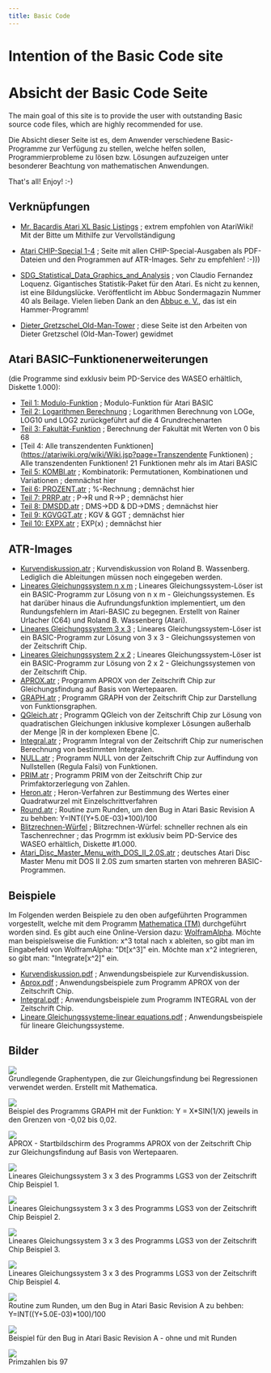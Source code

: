 ```yaml
---
title: Basic Code
---
```

  
# Intention of the Basic Code site  
# Absicht der Basic Code Seite  
The main goal of this site is to provide the user with outstanding Basic source code files, which are highly recommended for use.  
  
Die Absicht dieser Seite ist es, dem Anwender verschiedene Basic-Programme zur Verfügung zu stellen, welche helfen sollen, Programmierprobleme zu lösen bzw. Lösungen aufzuzeigen unter besonderer Beachtung von mathematischen Anwendungen.  
  
That's all! Enjoy! :-)  
  
## Verknüpfungen  
- [Mr. Bacardis Atari XL Basic Listings](http://ataribasiclistings.mygamesonline.org/) ; extrem empfohlen von AtariWiki! Mit der Bitte um Mithilfe zur Vervollständigung  
  
- [Atari CHIP-Special 1-4](../CHIP-Special/index.md) ; Seite mit allen CHIP-Special-Ausgaben als PDF-Dateien und den Programmen auf ATR-Images. Sehr zu empfehlen! :-)))  
  
- [SDG_Statistical_Data_Graphics_and_Analysis](../SDG_Statistical_Data_Graphics_and_Analysis/index.md) ; von Claudio Fernandez Loquenz. Gigantisches Statistik-Paket für den Atari. Es nicht zu kennen, ist eine Bildungslücke. Veröffentlicht im Abbuc Sondermagazin Nummer 40 als Beilage. Vielen lieben Dank an den [Abbuc e. V.](http://www.abbuc.de), das ist ein Hammer-Programm!  
  
- [Dieter_Gretzschel_Old-Man-Tower](../Dieter_Gretzschel_Old-Man-Tower/index.md) ; diese Seite ist den Arbeiten von Dieter Gretzschel (Old-Man-Tower) gewidmet  
  
## Atari BASIC–Funktionenerweiterungen  
(die Programme sind exklusiv beim PD-Service des WASEO erhältlich, Diskette 1.000):  
- [Teil 1: Modulo-Funktion](https://atariwiki.org/wiki/Wiki.jsp?page=Modulo) ; Modulo-Funktion für Atari BASIC  
- [Teil 2: Logarithmen Berechnung](https://atariwiki.org/wiki/Wiki.jsp?page=Logarithmen) ; Logarithmen Berechnung von LOGe, LOG10 und LOG2 zurückgeführt auf die 4 Grundrechenarten  
- [Teil 3: Fakultät-Funktion](https://atariwiki.org/wiki/Wiki.jsp?page=Fakultat) ; Berechnung der Fakultät mit Werten von 0 bis 68  
- [Teil 4: Alle transzendenten Funktionen](https://atariwiki.org/wiki/Wiki.jsp?page=Transzendente Funktionen) ; Alle transzendenten Funktionen! 21 Funktionen mehr als im Atari BASIC  
- [Teil 5: KOMBI.atr](attachments/KOMBI.atr) ; Kombinatorik: Permutationen, Kombinationen und Variationen ; demnächst hier  
- [Teil 6: PROZENT.atr](attachments/PROZENT.atr) ; %-Rechnung ; demnächst hier  
- [Teil 7: PRRP.atr](attachments/PRRP.atr) ; P->R und R->P ; demnächst hier  
- [Teil 8: DMSDD.atr](attachments/DMSDD.atr) ; DMS->DD & DD->DMS ; demnächst hier  
- [Teil 9: KGVGGT.atr](attachments/KGVGGT.atr) ; KGV & GGT ; demnächst hier  
- [Teil 10: EXPX.atr](attachments/EXPX.atr) ; EXP(x) ; demnächst hier  
  
## ATR-Images  
- [Kurvendiskussion.atr](attachments/Kurvendiskussion.atr) ; Kurvendiskussion von Roland B. Wassenberg. Lediglich die Ableitungen müssen noch eingegeben werden.  
- [Lineares Gleichungssystem n x m](attachments/LGS.atr) ; Lineares Gleichungssystem-Löser ist ein BASIC-Programm zur Lösung von n x m - Gleichungssystemen. Es hat darüber hinaus die Aufrundungsfunktion implementiert, um den Rundungsfehlern im Atari-BASIC zu begegnen. Erstellt von Rainer Urlacher (C64) und Roland B. Wassenberg (Atari).  
- [Lineares Gleichungssystem 3 x 3](attachments/LGS3.atr) ; Lineares Gleichungssystem-Löser ist ein BASIC-Programm zur Lösung von 3 x 3 - Gleichungssystemen von der Zeitschrift Chip.  
- [Lineares Gleichungssystem 2 x 2](attachments/LGS2.atr) ; Lineares Gleichungssystem-Löser ist ein BASIC-Programm zur Lösung von 2 x 2 - Gleichungssystemen von der Zeitschrift Chip.  
- [APROX.atr](attachments/APROX.atr) ; Programm APROX von der Zeitschrift Chip zur Gleichungsfindung auf Basis von Wertepaaren.  
- [GRAPH.atr](attachments/GRAPH.atr) ; Programm GRAPH von der Zeitschrift Chip zur Darstellung von Funktionsgraphen.  
- [QGleich.atr](attachments/QGleich.atr) ; Programm QGleich von der Zeitschrift Chip zur Lösung von quadratischen Gleichungen inklusive komplexer Lösungen außerhalb der Menge |R in der komplexen Ebene |C.  
- [Integral.atr](attachments/Integral.atr) ; Programm Integral von der Zeitschrift Chip zur numerischen Berechnung von bestimmten Integralen.  
- [NULL.atr](attachments/NULL.atr) ; Programm NULL von der Zeitschrift Chip zur Auffindung von Nullstellen (Regula Falsi) von Funktionen.  
- [PRIM.atr](attachments/PRIM.atr) ; Programm PRIM von der Zeitschrift Chip zur Primfaktorzerlegung von Zahlen.  
- [Heron.atr](attachments/Heron.atr) ; Heron-Verfahren zur Bestimmung des Wertes einer Quadratwurzel mit Einzelschrittverfahren  
- [Round.atr](attachments/Round.atr) ; Routine zum Runden, um den Bug in Atari Basic Revision A zu behben: Y=INT((Y+5.0E-03)*100)/100  
- [Blitzrechnen-Würfel](https://atariwiki.org/wiki/Wiki.jsp?page=Blitzrechnen) ; Blitzrechnen-Würfel: schneller rechnen als ein Taschenrechner ; das Progrmm ist exklusiv beim PD-Service des WASEO erhältlich, Diskette #1.000.  
- [Atari_Disc_Master_Menu_with_DOS_II_2.0S.atr](attachments/Atari_Disc_Master_Menu_with_DOS_II_2.0S.atr) ; deutsches Atari Disc Master Menu mit DOS II 2.0S zum smarten starten von mehreren BASIC-Programmen.  
  
## Beispiele  
Im Folgenden werden Beispiele zu den oben aufgeführten Programmen vorgestellt, welche mit dem Programm [Mathematica (TM)](http://www.wolfram.com/mathematica/) durchgeführt worden sind. Es gibt auch eine Online-Version dazu: [WolframAlpha](http://www.wolframalpha.com/). Möchte man beispielsweise die Funktion: x^3 total nach x ableiten, so gibt man im Eingabefeld von WolframAlpha: "Dt\[x^3\]" ein. Möchte man x^2 integrieren, so gibt man: "Integrate\[x^2\]" ein.  
  
- [Kurvendiskussion.pdf](attachments/Kurvendiskussion.pdf) ; Anwendungsbeispiele zur Kurvendiskussion.  
- [Aprox.pdf](attachments/Aprox.pdf) ; Anwendungsbeispiele zum Programm APROX von der Zeitschrift Chip.  
- [Integral.pdf](attachments/Integral.pdf) ; Anwendungsbeispiele zum Programm INTEGRAL von der Zeitschrift Chip.  
- [Lineare Gleichungssysteme-linear equations.pdf](attachments/Lineare_Gleichungssysteme-linear_equations.pdf) ; Anwendungsbeispiele für lineare Gleichungssysteme.  
  
## Bilder  
![](attachments/Graphen.jpg)  
Grundlegende Graphentypen, die zur Gleichungsfindung bei Regressionen verwendet werden. Erstellt mit Mathematica.  
  
![](attachments/XSin1X.jpg)  
Beispiel des Programms GRAPH mit der Funktion: Y = X*SIN(1/X) jeweils in den Grenzen von -0,02 bis 0,02.  
  
![](attachments/Aprox.jpg)  
APROX - Startbildschirm des Programms APROX von der Zeitschrift Chip zur Gleichungsfindung auf Basis von Wertepaaren.  
  
![](attachments/Beispiel1.jpg)  
Lineares Gleichungssystem 3 x 3 des Programms LGS3 von der Zeitschrift Chip Beispiel 1.  
  
![](attachments/Beispiel2.jpg)  
Lineares Gleichungssystem 3 x 3 des Programms LGS3 von der Zeitschrift Chip Beispiel 2.  
  
![](attachments/Beispiel3.jpg)  
Lineares Gleichungssystem 3 x 3 des Programms LGS3 von der Zeitschrift Chip Beispiel 3.  
  
![](attachments/Beispiel4.jpg)  
Lineares Gleichungssystem 3 x 3 des Programms LGS3 von der Zeitschrift Chip Beispiel 4.  
  
![](attachments/Runden.jpg)  
Routine zum Runden, um den Bug in Atari Basic Revision A zu behben: Y=INT((Y+5.0E-03)*100)/100  
  
![](attachments/Runden-Beispiel.jpg)  
Beispiel für den Bug in Atari Basic Revision A - ohne und mit Runden  
  
![](attachments/Primzahlen.jpg)  
Primzahlen bis 97  
